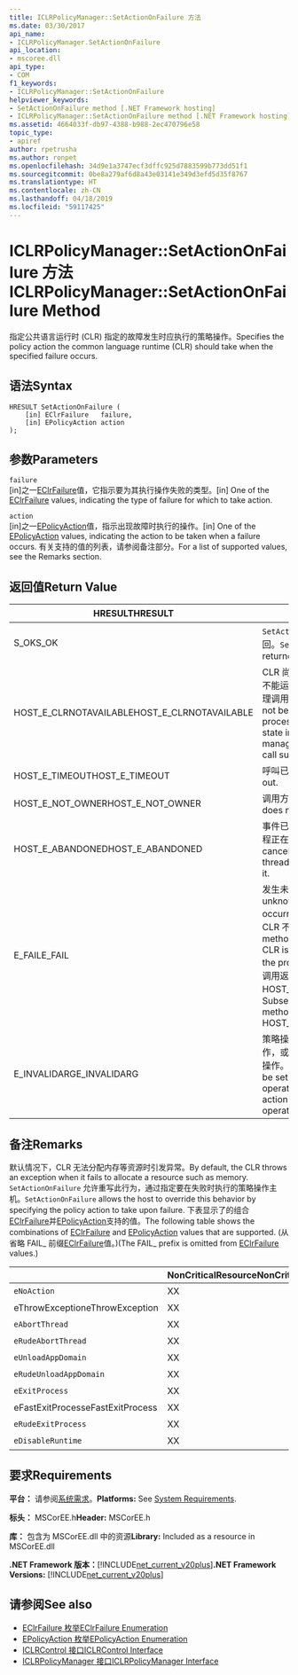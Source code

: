 ```yaml
---
title: ICLRPolicyManager::SetActionOnFailure 方法
ms.date: 03/30/2017
api_name:
- ICLRPolicyManager.SetActionOnFailure
api_location:
- mscoree.dll
api_type:
- COM
f1_keywords:
- ICLRPolicyManager::SetActionOnFailure
helpviewer_keywords:
- SetActionOnFailure method [.NET Framework hosting]
- ICLRPolicyManager::SetActionOnFailure method [.NET Framework hosting]
ms.assetid: 4664033f-db97-4388-b988-2ec470796e58
topic_type:
- apiref
author: rpetrusha
ms.author: ronpet
ms.openlocfilehash: 34d9e1a3747ecf3dffc925d7883599b773dd51f1
ms.sourcegitcommit: 0be8a279af6d8a43e03141e349d3efd5d35f8767
ms.translationtype: HT
ms.contentlocale: zh-CN
ms.lasthandoff: 04/18/2019
ms.locfileid: "59117425"
---
```

# <a name="iclrpolicymanagersetactiononfailure-method"></a><span data-ttu-id="a9486-102">ICLRPolicyManager::SetActionOnFailure 方法</span><span class="sxs-lookup"><span data-stu-id="a9486-102">ICLRPolicyManager::SetActionOnFailure Method</span></span>
<span data-ttu-id="a9486-103">指定公共语言运行时 (CLR) 指定的故障发生时应执行的策略操作。</span><span class="sxs-lookup"><span data-stu-id="a9486-103">Specifies the policy action the common language runtime (CLR) should take when the specified failure occurs.</span></span>  
  
## <a name="syntax"></a><span data-ttu-id="a9486-104">语法</span><span class="sxs-lookup"><span data-stu-id="a9486-104">Syntax</span></span>  
  
```  
HRESULT SetActionOnFailure (  
    [in] EClrFailure   failure,  
    [in] EPolicyAction action  
);  
```  
  
## <a name="parameters"></a><span data-ttu-id="a9486-105">参数</span><span class="sxs-lookup"><span data-stu-id="a9486-105">Parameters</span></span>  
 `failure`  
 <span data-ttu-id="a9486-106">[in]之一[EClrFailure](../../../../docs/framework/unmanaged-api/hosting/eclrfailure-enumeration.md)值，它指示要为其执行操作失败的类型。</span><span class="sxs-lookup"><span data-stu-id="a9486-106">[in] One of the [EClrFailure](../../../../docs/framework/unmanaged-api/hosting/eclrfailure-enumeration.md) values, indicating the type of failure for which to take action.</span></span>  
  
 `action`  
 <span data-ttu-id="a9486-107">[in]之一[EPolicyAction](../../../../docs/framework/unmanaged-api/hosting/epolicyaction-enumeration.md)值，指示出现故障时执行的操作。</span><span class="sxs-lookup"><span data-stu-id="a9486-107">[in] One of the [EPolicyAction](../../../../docs/framework/unmanaged-api/hosting/epolicyaction-enumeration.md) values, indicating the action to be taken when a failure occurs.</span></span> <span data-ttu-id="a9486-108">有关支持的值的列表，请参阅备注部分。</span><span class="sxs-lookup"><span data-stu-id="a9486-108">For a list of supported values, see the Remarks section.</span></span>  
  
## <a name="return-value"></a><span data-ttu-id="a9486-109">返回值</span><span class="sxs-lookup"><span data-stu-id="a9486-109">Return Value</span></span>  
  
|<span data-ttu-id="a9486-110">HRESULT</span><span class="sxs-lookup"><span data-stu-id="a9486-110">HRESULT</span></span>|<span data-ttu-id="a9486-111">描述</span><span class="sxs-lookup"><span data-stu-id="a9486-111">Description</span></span>|  
|-------------|-----------------|  
|<span data-ttu-id="a9486-112">S_OK</span><span class="sxs-lookup"><span data-stu-id="a9486-112">S_OK</span></span>|<span data-ttu-id="a9486-113">`SetActionOnFailure` 已成功返回。</span><span class="sxs-lookup"><span data-stu-id="a9486-113">`SetActionOnFailure` returned successfully.</span></span>|  
|<span data-ttu-id="a9486-114">HOST_E_CLRNOTAVAILABLE</span><span class="sxs-lookup"><span data-stu-id="a9486-114">HOST_E_CLRNOTAVAILABLE</span></span>|<span data-ttu-id="a9486-115">CLR 尚未加载到进程中，或处于不能运行托管的代码或已成功处理调用的状态。</span><span class="sxs-lookup"><span data-stu-id="a9486-115">The CLR has not been loaded into a process, or the CLR is in a state in which it cannot run managed code or process the call successfully.</span></span>|  
|<span data-ttu-id="a9486-116">HOST_E_TIMEOUT</span><span class="sxs-lookup"><span data-stu-id="a9486-116">HOST_E_TIMEOUT</span></span>|<span data-ttu-id="a9486-117">呼叫已超时。</span><span class="sxs-lookup"><span data-stu-id="a9486-117">The call timed out.</span></span>|  
|<span data-ttu-id="a9486-118">HOST_E_NOT_OWNER</span><span class="sxs-lookup"><span data-stu-id="a9486-118">HOST_E_NOT_OWNER</span></span>|<span data-ttu-id="a9486-119">调用方不拥有该锁。</span><span class="sxs-lookup"><span data-stu-id="a9486-119">The caller does not own the lock.</span></span>|  
|<span data-ttu-id="a9486-120">HOST_E_ABANDONED</span><span class="sxs-lookup"><span data-stu-id="a9486-120">HOST_E_ABANDONED</span></span>|<span data-ttu-id="a9486-121">事件已取消时被阻塞的线程或纤程正在等待它。</span><span class="sxs-lookup"><span data-stu-id="a9486-121">An event was canceled while a blocked thread or fiber was waiting on it.</span></span>|  
|<span data-ttu-id="a9486-122">E_FAIL</span><span class="sxs-lookup"><span data-stu-id="a9486-122">E_FAIL</span></span>|<span data-ttu-id="a9486-123">发生未知的灾难性故障。</span><span class="sxs-lookup"><span data-stu-id="a9486-123">An unknown catastrophic failure occurred.</span></span> <span data-ttu-id="a9486-124">方法返回 E_FAIL 后，CLR 不再在进程中使用。</span><span class="sxs-lookup"><span data-stu-id="a9486-124">After a method returns E_FAIL, the CLR is no longer usable within the process.</span></span> <span data-ttu-id="a9486-125">对托管方法的后续调用返回 HOST_E_CLRNOTAVAILABLE。</span><span class="sxs-lookup"><span data-stu-id="a9486-125">Subsequent calls to hosting methods return HOST_E_CLRNOTAVAILABLE.</span></span>|  
|<span data-ttu-id="a9486-126">E_INVALIDARG</span><span class="sxs-lookup"><span data-stu-id="a9486-126">E_INVALIDARG</span></span>|<span data-ttu-id="a9486-127">策略操作不能设置为指定的操作，或为操作指定了无效的策略操作。</span><span class="sxs-lookup"><span data-stu-id="a9486-127">A policy action cannot be set for the specified operation, or an invalid policy action was specified for the operation.</span></span>|  
  
## <a name="remarks"></a><span data-ttu-id="a9486-128">备注</span><span class="sxs-lookup"><span data-stu-id="a9486-128">Remarks</span></span>  
 <span data-ttu-id="a9486-129">默认情况下，CLR 无法分配内存等资源时引发异常。</span><span class="sxs-lookup"><span data-stu-id="a9486-129">By default, the CLR throws an exception when it fails to allocate a resource such as memory.</span></span> <span data-ttu-id="a9486-130">`SetActionOnFailure` 允许重写此行为，通过指定要在失败时执行的策略操作主机。</span><span class="sxs-lookup"><span data-stu-id="a9486-130">`SetActionOnFailure` allows the host to override this behavior by specifying the policy action to take upon failure.</span></span> <span data-ttu-id="a9486-131">下表显示了的组合[EClrFailure](../../../../docs/framework/unmanaged-api/hosting/eclrfailure-enumeration.md)并[EPolicyAction](../../../../docs/framework/unmanaged-api/hosting/epolicyaction-enumeration.md)支持的值。</span><span class="sxs-lookup"><span data-stu-id="a9486-131">The following table shows the combinations of [EClrFailure](../../../../docs/framework/unmanaged-api/hosting/eclrfailure-enumeration.md) and [EPolicyAction](../../../../docs/framework/unmanaged-api/hosting/epolicyaction-enumeration.md) values that are supported.</span></span> <span data-ttu-id="a9486-132">(从省略 FAIL_ 前缀[EClrFailure](../../../../docs/framework/unmanaged-api/hosting/eclrfailure-enumeration.md)值。)</span><span class="sxs-lookup"><span data-stu-id="a9486-132">(The FAIL_ prefix is omitted from [EClrFailure](../../../../docs/framework/unmanaged-api/hosting/eclrfailure-enumeration.md) values.)</span></span>  
  
||<span data-ttu-id="a9486-133">NonCriticalResource</span><span class="sxs-lookup"><span data-stu-id="a9486-133">NonCriticalResource</span></span>|<span data-ttu-id="a9486-134">CriticalResource</span><span class="sxs-lookup"><span data-stu-id="a9486-134">CriticalResource</span></span>|<span data-ttu-id="a9486-135">FatalRuntime</span><span class="sxs-lookup"><span data-stu-id="a9486-135">FatalRuntime</span></span>|<span data-ttu-id="a9486-136">OrphanedLock</span><span class="sxs-lookup"><span data-stu-id="a9486-136">OrphanedLock</span></span>|<span data-ttu-id="a9486-137">StackOverflow</span><span class="sxs-lookup"><span data-stu-id="a9486-137">StackOverflow</span></span>|<span data-ttu-id="a9486-138">AccessViolation</span><span class="sxs-lookup"><span data-stu-id="a9486-138">AccessViolation</span></span>|<span data-ttu-id="a9486-139">CodeContract</span><span class="sxs-lookup"><span data-stu-id="a9486-139">CodeContract</span></span>|  
|-|-------------------------|----------------------|------------------|------------------|-------------------|---------------------|------------------|  
|`eNoAction`|<span data-ttu-id="a9486-140">X</span><span class="sxs-lookup"><span data-stu-id="a9486-140">X</span></span>|<span data-ttu-id="a9486-141">X</span><span class="sxs-lookup"><span data-stu-id="a9486-141">X</span></span>||||<span data-ttu-id="a9486-142">不适用</span><span class="sxs-lookup"><span data-stu-id="a9486-142">N/A</span></span>||  
|<span data-ttu-id="a9486-143">eThrowException</span><span class="sxs-lookup"><span data-stu-id="a9486-143">eThrowException</span></span>|<span data-ttu-id="a9486-144">X</span><span class="sxs-lookup"><span data-stu-id="a9486-144">X</span></span>|<span data-ttu-id="a9486-145">X</span><span class="sxs-lookup"><span data-stu-id="a9486-145">X</span></span>||||<span data-ttu-id="a9486-146">不适用</span><span class="sxs-lookup"><span data-stu-id="a9486-146">N/A</span></span>||  
|`eAbortThread`|<span data-ttu-id="a9486-147">X</span><span class="sxs-lookup"><span data-stu-id="a9486-147">X</span></span>|<span data-ttu-id="a9486-148">X</span><span class="sxs-lookup"><span data-stu-id="a9486-148">X</span></span>||||<span data-ttu-id="a9486-149">不适用</span><span class="sxs-lookup"><span data-stu-id="a9486-149">N/A</span></span>|<span data-ttu-id="a9486-150">X</span><span class="sxs-lookup"><span data-stu-id="a9486-150">X</span></span>|  
|`eRudeAbortThread`|<span data-ttu-id="a9486-151">X</span><span class="sxs-lookup"><span data-stu-id="a9486-151">X</span></span>|<span data-ttu-id="a9486-152">X</span><span class="sxs-lookup"><span data-stu-id="a9486-152">X</span></span>||||<span data-ttu-id="a9486-153">不适用</span><span class="sxs-lookup"><span data-stu-id="a9486-153">N/A</span></span>|<span data-ttu-id="a9486-154">X</span><span class="sxs-lookup"><span data-stu-id="a9486-154">X</span></span>|  
|`eUnloadAppDomain`|<span data-ttu-id="a9486-155">X</span><span class="sxs-lookup"><span data-stu-id="a9486-155">X</span></span>|<span data-ttu-id="a9486-156">X</span><span class="sxs-lookup"><span data-stu-id="a9486-156">X</span></span>||<span data-ttu-id="a9486-157">X</span><span class="sxs-lookup"><span data-stu-id="a9486-157">X</span></span>||<span data-ttu-id="a9486-158">不适用</span><span class="sxs-lookup"><span data-stu-id="a9486-158">N/A</span></span>|<span data-ttu-id="a9486-159">X</span><span class="sxs-lookup"><span data-stu-id="a9486-159">X</span></span>|  
|`eRudeUnloadAppDomain`|<span data-ttu-id="a9486-160">X</span><span class="sxs-lookup"><span data-stu-id="a9486-160">X</span></span>|<span data-ttu-id="a9486-161">X</span><span class="sxs-lookup"><span data-stu-id="a9486-161">X</span></span>||<span data-ttu-id="a9486-162">X</span><span class="sxs-lookup"><span data-stu-id="a9486-162">X</span></span>|<span data-ttu-id="a9486-163">X</span><span class="sxs-lookup"><span data-stu-id="a9486-163">X</span></span>|<span data-ttu-id="a9486-164">不适用</span><span class="sxs-lookup"><span data-stu-id="a9486-164">N/A</span></span>|<span data-ttu-id="a9486-165">X</span><span class="sxs-lookup"><span data-stu-id="a9486-165">X</span></span>|  
|`eExitProcess`|<span data-ttu-id="a9486-166">X</span><span class="sxs-lookup"><span data-stu-id="a9486-166">X</span></span>|<span data-ttu-id="a9486-167">X</span><span class="sxs-lookup"><span data-stu-id="a9486-167">X</span></span>||<span data-ttu-id="a9486-168">X</span><span class="sxs-lookup"><span data-stu-id="a9486-168">X</span></span>|<span data-ttu-id="a9486-169">X</span><span class="sxs-lookup"><span data-stu-id="a9486-169">X</span></span>|<span data-ttu-id="a9486-170">不适用</span><span class="sxs-lookup"><span data-stu-id="a9486-170">N/A</span></span>|<span data-ttu-id="a9486-171">X</span><span class="sxs-lookup"><span data-stu-id="a9486-171">X</span></span>|  
|<span data-ttu-id="a9486-172">eFastExitProcess</span><span class="sxs-lookup"><span data-stu-id="a9486-172">eFastExitProcess</span></span>|<span data-ttu-id="a9486-173">X</span><span class="sxs-lookup"><span data-stu-id="a9486-173">X</span></span>|<span data-ttu-id="a9486-174">X</span><span class="sxs-lookup"><span data-stu-id="a9486-174">X</span></span>||<span data-ttu-id="a9486-175">X</span><span class="sxs-lookup"><span data-stu-id="a9486-175">X</span></span>|<span data-ttu-id="a9486-176">X</span><span class="sxs-lookup"><span data-stu-id="a9486-176">X</span></span>|<span data-ttu-id="a9486-177">不适用</span><span class="sxs-lookup"><span data-stu-id="a9486-177">N/A</span></span>||  
|`eRudeExitProcess`|<span data-ttu-id="a9486-178">X</span><span class="sxs-lookup"><span data-stu-id="a9486-178">X</span></span>|<span data-ttu-id="a9486-179">X</span><span class="sxs-lookup"><span data-stu-id="a9486-179">X</span></span>|<span data-ttu-id="a9486-180">X</span><span class="sxs-lookup"><span data-stu-id="a9486-180">X</span></span>|<span data-ttu-id="a9486-181">X</span><span class="sxs-lookup"><span data-stu-id="a9486-181">X</span></span>|<span data-ttu-id="a9486-182">X</span><span class="sxs-lookup"><span data-stu-id="a9486-182">X</span></span>|<span data-ttu-id="a9486-183">不适用</span><span class="sxs-lookup"><span data-stu-id="a9486-183">N/A</span></span>||  
|`eDisableRuntime`|<span data-ttu-id="a9486-184">X</span><span class="sxs-lookup"><span data-stu-id="a9486-184">X</span></span>|<span data-ttu-id="a9486-185">X</span><span class="sxs-lookup"><span data-stu-id="a9486-185">X</span></span>|<span data-ttu-id="a9486-186">X</span><span class="sxs-lookup"><span data-stu-id="a9486-186">X</span></span>|<span data-ttu-id="a9486-187">X</span><span class="sxs-lookup"><span data-stu-id="a9486-187">X</span></span>|<span data-ttu-id="a9486-188">X</span><span class="sxs-lookup"><span data-stu-id="a9486-188">X</span></span>|<span data-ttu-id="a9486-189">不适用</span><span class="sxs-lookup"><span data-stu-id="a9486-189">N/A</span></span>||  
  
## <a name="requirements"></a><span data-ttu-id="a9486-190">要求</span><span class="sxs-lookup"><span data-stu-id="a9486-190">Requirements</span></span>  
 <span data-ttu-id="a9486-191">**平台：** 请参阅[系统需求](../../../../docs/framework/get-started/system-requirements.md)。</span><span class="sxs-lookup"><span data-stu-id="a9486-191">**Platforms:** See [System Requirements](../../../../docs/framework/get-started/system-requirements.md).</span></span>  
  
 <span data-ttu-id="a9486-192">**标头：** MSCorEE.h</span><span class="sxs-lookup"><span data-stu-id="a9486-192">**Header:** MSCorEE.h</span></span>  
  
 <span data-ttu-id="a9486-193">**库：** 包含为 MSCorEE.dll 中的资源</span><span class="sxs-lookup"><span data-stu-id="a9486-193">**Library:** Included as a resource in MSCorEE.dll</span></span>  
  
 <span data-ttu-id="a9486-194">**.NET Framework 版本：**[!INCLUDE[net_current_v20plus](../../../../includes/net-current-v20plus-md.md)]</span><span class="sxs-lookup"><span data-stu-id="a9486-194">**.NET Framework Versions:** [!INCLUDE[net_current_v20plus](../../../../includes/net-current-v20plus-md.md)]</span></span>  
  
## <a name="see-also"></a><span data-ttu-id="a9486-195">请参阅</span><span class="sxs-lookup"><span data-stu-id="a9486-195">See also</span></span>

- [<span data-ttu-id="a9486-196">EClrFailure 枚举</span><span class="sxs-lookup"><span data-stu-id="a9486-196">EClrFailure Enumeration</span></span>](../../../../docs/framework/unmanaged-api/hosting/eclrfailure-enumeration.md)
- [<span data-ttu-id="a9486-197">EPolicyAction 枚举</span><span class="sxs-lookup"><span data-stu-id="a9486-197">EPolicyAction Enumeration</span></span>](../../../../docs/framework/unmanaged-api/hosting/epolicyaction-enumeration.md)
- [<span data-ttu-id="a9486-198">ICLRControl 接口</span><span class="sxs-lookup"><span data-stu-id="a9486-198">ICLRControl Interface</span></span>](../../../../docs/framework/unmanaged-api/hosting/iclrcontrol-interface.md)
- [<span data-ttu-id="a9486-199">ICLRPolicyManager 接口</span><span class="sxs-lookup"><span data-stu-id="a9486-199">ICLRPolicyManager Interface</span></span>](../../../../docs/framework/unmanaged-api/hosting/iclrpolicymanager-interface.md)
